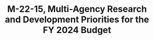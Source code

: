 ---
title: "M-22-15, Multi-Agency Research and Development Priorities for the FY 2024 Budget"
description: "Global Competitiveness and Risk Reduction: Prioritize investments in science, technology, and innovation for long-term competitiveness and reduction of catastrophic risks from emerging technologies.
Collaboration and World-Leading Innovation: Agencies should unite for world-class research in critical technologies like AI, QIS, and space tech. Foster collaboration with non-government entities for multidisciplinary research on emerging technologies.
Security, Communication, and Cybersecurity: Emphasize investments in biosecurity, system survivability, and nuclear non-proliferation. Focusing on defending resilient communications across all domains and fund foundational cybersecurity research, including zero-trust architectures and software security."
url-link: "https://www.whitehouse.gov/wp-content/uploads/2022/07/M-22-15.pdf"
type: "PDF"
gov-only: "false"
is-external: "true"
publication-date: "July 22, 2022"
reading-time: "15"
resource-type: "Guidance"
filter: "p-filter"
audience: "security-compliance"
branded-offerings: "acquisition-policy-it-category"
---